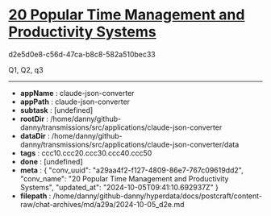 # [20 Popular Time Management and Productivity Systems](https://claude.ai/chat/a29aa4f2-f127-4809-86e7-767c09619dd2)

d2e5d0e8-c56d-47ca-b8c8-582a510bec33

Q1, Q2, q3

---

* **appName** : claude-json-converter
* **appPath** : claude-json-converter
* **subtask** : [undefined]
* **rootDir** : /home/danny/github-danny/transmissions/src/applications/claude-json-converter
* **dataDir** : /home/danny/github-danny/transmissions/src/applications/claude-json-converter/data
* **tags** : ccc10.ccc20.ccc30.ccc40.ccc50
* **done** : [undefined]
* **meta** : {
  "conv_uuid": "a29aa4f2-f127-4809-86e7-767c09619dd2",
  "conv_name": "20 Popular Time Management and Productivity Systems",
  "updated_at": "2024-10-05T09:41:10.692937Z"
}
* **filepath** : /home/danny/github-danny/hyperdata/docs/postcraft/content-raw/chat-archives/md/a29a/2024-10-05_d2e.md